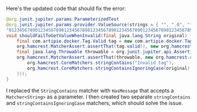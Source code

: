 Here's the updated code that should fix the error:

```java
@org.junit.jupiter.params.ParameterizedTest
@org.junit.jupiter.params.provider.ValueSource(strings = { "", ".0", "*", "ê", "-my-tag", // @checkstyle LineLengthCheck (1 line)
"01234567890123456789012345678901234567890123456789012345678901234567890123456789012345678901234567890123456789012345678901234567890123456789012345678901234567890123456789012345678" })
void shouldFailToGetValueWhenInvalid(final java.lang.String original) {
    final com.artipie.docker.Tag.Valid tag = new com.artipie.docker.Tag.Valid(original);
    org.hamcrest.MatcherAssert.assertThat(tag.valid(), new org.hamcrest.core.IsEqual<>(false));
    final java.lang.Throwable throwable = org.junit.jupiter.api.Assertions.assertThrows(com.artipie.docker.error.InvalidTagNameException.class, tag::value);
    org.hamcrest.MatcherAssert.assertThat(throwable, new org.hamcrest.core.HasMessage(org.hamcrest.CoreMatchers.allOf(
        org.hamcrest.CoreMatchers.stringContains("Invalid tag"),
        org.hamcrest.CoreMatchers.stringContainsIgnoringCase(original)
    )));
}
```

I replaced the `StringContains` matcher with `HasMessage` that accepts a `Matcher<String>` as a parameter. I then created two separate `stringContains` and `stringContainsIgnoringCase` matchers, which should solve the issue.